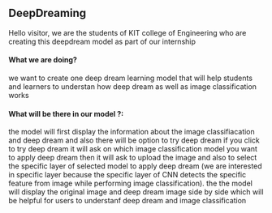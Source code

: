 ## DeepDreaming
Hello visitor, 
we are the students of KIT college of Engineering who are creating this deepdream model as part of our internship
#### What we are doing?
we want to create one deep dream learning model that will help students and learners to understan how deep dream as well as image classification works
#### What will be there in our model ?:
the model will first display the information about the image classifiacation and deep dream and also there will be option to try deep dream if you click to try deep dream it will ask on which image classification model you want to apply deep dream then it will ask to upload the image and also to select the specific layer of selected model to apply deep dream (we are interested in specific layer because the specific layer of CNN detects the specific feature from image while performing image classification). the the model will display the original image and deep dream image side by side which will be helpful for users to understanf deep dream and image classification
